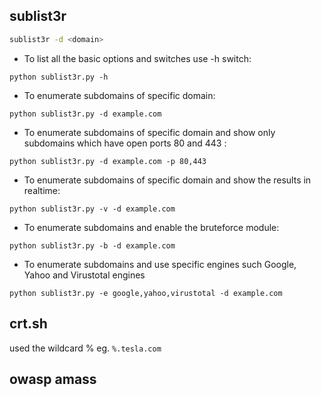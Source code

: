 ## sublist3r
```bash
sublist3r -d <domain>
```

- To list all the basic options and switches use -h switch:

`python sublist3r.py -h`

- To enumerate subdomains of specific domain:

`python sublist3r.py -d example.com`

- To enumerate subdomains of specific domain and show only subdomains which have open ports 80 and 443 :

`python sublist3r.py -d example.com -p 80,443`

- To enumerate subdomains of specific domain and show the results in realtime:

`python sublist3r.py -v -d example.com`

- To enumerate subdomains and enable the bruteforce module:

`python sublist3r.py -b -d example.com`

- To enumerate subdomains and use specific engines such Google, Yahoo and Virustotal engines

`python sublist3r.py -e google,yahoo,virustotal -d example.com`
## crt.sh

used the wildcard %
eg.
`%.tesla.com`

## owasp amass
